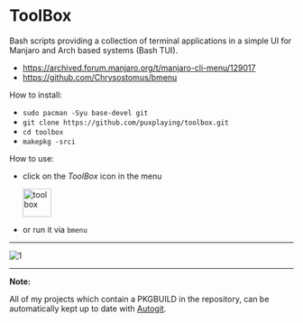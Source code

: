 # ToolBox
Bash scripts providing a collection of terminal applications in a simple UI for Manjaro and Arch based systems (Bash TUI).
- https://archived.forum.manjaro.org/t/manjaro-cli-menu/129017
- https://github.com/Chrysostomus/bmenu

How to install:
- ```sudo pacman -Syu base-devel git```
- ```git clone https://github.com/puxplaying/toolbox.git```
- ```cd toolbox```
- ```makepkg -srci```

How to use:
- click on the *ToolBox* icon in the menu 

  <img src="https://github.com/puxplaying/toolbox/blob/master/toolbox.png" alt="toolbox" width="50" height="50" /> 

- or run it via ```bmenu```

---

![1](https://github.com/puxplaying/toolbox/assets/28549766/3fd23f57-17c7-4868-86fb-05216bcf4c1f)


---

**Note:**

All of my projects which contain a PKGBUILD in the repository, can be automatically kept up to date with [Autogit](https://github.com/puxplaying/autogit).
